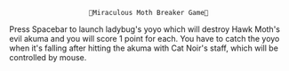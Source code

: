                         🐞Miraculous Moth Breaker Game🐾
Press Spacebar to launch ladybug's yoyo which will destroy Hawk Moth's evil akuma and you will score 1 point for each.
You have to catch the yoyo when it's falling after hitting the akuma with Cat Noir's staff, which will be controlled by mouse.